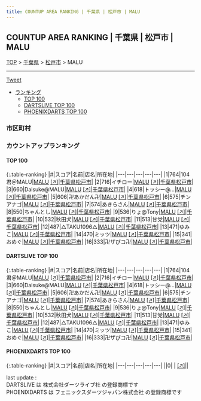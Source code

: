 ```yaml
---
title: COUNTUP AREA RANKING | 千葉県 | 松戸市 | MALU
---
```

## COUNTUP AREA RANKING | 千葉県 | 松戸市 | MALU

[TOP](/darts/rank/) > [千葉県](/darts/rank/千葉県/) > [松戸市](/darts/rank/千葉県/松戸市/) > MALU

___

<a href="https://twitter.com/share?ref_src=twsrc%5Etfw" data-text="COUNTUP AREA RANKING | 千葉県松戸市MALU" class="twitter-share-button" data-hashtags="DARTSLIVE,PHOENIXDARTS,darts,ダーツ" data-show-count="false">Tweet</a>

* [ランキング](#カウントアップランキング)
    * [TOP 100](#top-100)
    * [DARTSLIVE TOP 100](#dartslive-top-100)
    * [PHOENIXDARTS TOP 100](#phoenixdarts-top-100)

### 市区町村

<ul>

</ul>

### カウントアップランキング

#### TOP 100



{:.table-ranking}
|#|スコア|名前|店名|所在地|
|---|---|---|---|---|
|1|764|<span class="rank-name-dl">104君＠MALU</span>|<a href="/darts/rank/shops/7a541abec0fa801db21333aee1bd51e4.html">MALU</a> <a href="https://search.dartslive.com/jp/shop/7a541abec0fa801db21333aee1bd51e4">[↗]</a>|<a href="/darts/rank/千葉県/松戸市">千葉県松戸市</a>|
|2|716|<span class="rank-name-dl">イチロー</span>|<a href="/darts/rank/shops/7a541abec0fa801db21333aee1bd51e4.html">MALU</a> <a href="https://search.dartslive.com/jp/shop/7a541abec0fa801db21333aee1bd51e4">[↗]</a>|<a href="/darts/rank/千葉県/松戸市">千葉県松戸市</a>|
|3|660|<span class="rank-name-dl">Daisuke@MALU</span>|<a href="/darts/rank/shops/7a541abec0fa801db21333aee1bd51e4.html">MALU</a> <a href="https://search.dartslive.com/jp/shop/7a541abec0fa801db21333aee1bd51e4">[↗]</a>|<a href="/darts/rank/千葉県/松戸市">千葉県松戸市</a>|
|4|618|<span class="rank-name-dl">トッシー@…</span>|<a href="/darts/rank/shops/7a541abec0fa801db21333aee1bd51e4.html">MALU</a> <a href="https://search.dartslive.com/jp/shop/7a541abec0fa801db21333aee1bd51e4">[↗]</a>|<a href="/darts/rank/千葉県/松戸市">千葉県松戸市</a>|
|5|606|<span class="rank-name-dl">卍あかだん卍</span>|<a href="/darts/rank/shops/7a541abec0fa801db21333aee1bd51e4.html">MALU</a> <a href="https://search.dartslive.com/jp/shop/7a541abec0fa801db21333aee1bd51e4">[↗]</a>|<a href="/darts/rank/千葉県/松戸市">千葉県松戸市</a>|
|6|575|<span class="rank-name-dl">チンアナゴ</span>|<a href="/darts/rank/shops/7a541abec0fa801db21333aee1bd51e4.html">MALU</a> <a href="https://search.dartslive.com/jp/shop/7a541abec0fa801db21333aee1bd51e4">[↗]</a>|<a href="/darts/rank/千葉県/松戸市">千葉県松戸市</a>|
|7|574|<span class="rank-name-dl">あきらさん</span>|<a href="/darts/rank/shops/7a541abec0fa801db21333aee1bd51e4.html">MALU</a> <a href="https://search.dartslive.com/jp/shop/7a541abec0fa801db21333aee1bd51e4">[↗]</a>|<a href="/darts/rank/千葉県/松戸市">千葉県松戸市</a>|
|8|550|<span class="rank-name-dl">ちゃんとし</span>|<a href="/darts/rank/shops/7a541abec0fa801db21333aee1bd51e4.html">MALU</a> <a href="https://search.dartslive.com/jp/shop/7a541abec0fa801db21333aee1bd51e4">[↗]</a>|<a href="/darts/rank/千葉県/松戸市">千葉県松戸市</a>|
|9|536|<span class="rank-name-dl">りょ@Tony</span>|<a href="/darts/rank/shops/7a541abec0fa801db21333aee1bd51e4.html">MALU</a> <a href="https://search.dartslive.com/jp/shop/7a541abec0fa801db21333aee1bd51e4">[↗]</a>|<a href="/darts/rank/千葉県/松戸市">千葉県松戸市</a>|
|10|532|<span class="rank-name-dl">秋田犬</span>|<a href="/darts/rank/shops/7a541abec0fa801db21333aee1bd51e4.html">MALU</a> <a href="https://search.dartslive.com/jp/shop/7a541abec0fa801db21333aee1bd51e4">[↗]</a>|<a href="/darts/rank/千葉県/松戸市">千葉県松戸市</a>|
|11|513|<span class="rank-name-dl">甘党</span>|<a href="/darts/rank/shops/7a541abec0fa801db21333aee1bd51e4.html">MALU</a> <a href="https://search.dartslive.com/jp/shop/7a541abec0fa801db21333aee1bd51e4">[↗]</a>|<a href="/darts/rank/千葉県/松戸市">千葉県松戸市</a>|
|12|487|<span class="rank-name-dl">△TAKU1096△</span>|<a href="/darts/rank/shops/7a541abec0fa801db21333aee1bd51e4.html">MALU</a> <a href="https://search.dartslive.com/jp/shop/7a541abec0fa801db21333aee1bd51e4">[↗]</a>|<a href="/darts/rank/千葉県/松戸市">千葉県松戸市</a>|
|13|471|<span class="rank-name-dl">ゆみこ</span>|<a href="/darts/rank/shops/7a541abec0fa801db21333aee1bd51e4.html">MALU</a> <a href="https://search.dartslive.com/jp/shop/7a541abec0fa801db21333aee1bd51e4">[↗]</a>|<a href="/darts/rank/千葉県/松戸市">千葉県松戸市</a>|
|14|470|<span class="rank-name-dl">ミッツ</span>|<a href="/darts/rank/shops/7a541abec0fa801db21333aee1bd51e4.html">MALU</a> <a href="https://search.dartslive.com/jp/shop/7a541abec0fa801db21333aee1bd51e4">[↗]</a>|<a href="/darts/rank/千葉県/松戸市">千葉県松戸市</a>|
|15|341|<span class="rank-name-dl">おめぐ</span>|<a href="/darts/rank/shops/7a541abec0fa801db21333aee1bd51e4.html">MALU</a> <a href="https://search.dartslive.com/jp/shop/7a541abec0fa801db21333aee1bd51e4">[↗]</a>|<a href="/darts/rank/千葉県/松戸市">千葉県松戸市</a>|
|16|333|<span class="rank-name-dl">卍ザぴコ卍</span>|<a href="/darts/rank/shops/7a541abec0fa801db21333aee1bd51e4.html">MALU</a> <a href="https://search.dartslive.com/jp/shop/7a541abec0fa801db21333aee1bd51e4">[↗]</a>|<a href="/darts/rank/千葉県/松戸市">千葉県松戸市</a>|


#### DARTSLIVE TOP 100



{:.table-ranking}
|#|スコア|名前|店名|所在地|
|---|---|---|---|---|
|1|764|<span class="rank-name-dl">104君＠MALU</span>|<a href="/darts/rank/shops/7a541abec0fa801db21333aee1bd51e4.html">MALU</a> <a href="https://search.dartslive.com/jp/shop/7a541abec0fa801db21333aee1bd51e4">[↗]</a>|<a href="/darts/rank/千葉県/松戸市">千葉県松戸市</a>|
|2|716|<span class="rank-name-dl">イチロー</span>|<a href="/darts/rank/shops/7a541abec0fa801db21333aee1bd51e4.html">MALU</a> <a href="https://search.dartslive.com/jp/shop/7a541abec0fa801db21333aee1bd51e4">[↗]</a>|<a href="/darts/rank/千葉県/松戸市">千葉県松戸市</a>|
|3|660|<span class="rank-name-dl">Daisuke@MALU</span>|<a href="/darts/rank/shops/7a541abec0fa801db21333aee1bd51e4.html">MALU</a> <a href="https://search.dartslive.com/jp/shop/7a541abec0fa801db21333aee1bd51e4">[↗]</a>|<a href="/darts/rank/千葉県/松戸市">千葉県松戸市</a>|
|4|618|<span class="rank-name-dl">トッシー@…</span>|<a href="/darts/rank/shops/7a541abec0fa801db21333aee1bd51e4.html">MALU</a> <a href="https://search.dartslive.com/jp/shop/7a541abec0fa801db21333aee1bd51e4">[↗]</a>|<a href="/darts/rank/千葉県/松戸市">千葉県松戸市</a>|
|5|606|<span class="rank-name-dl">卍あかだん卍</span>|<a href="/darts/rank/shops/7a541abec0fa801db21333aee1bd51e4.html">MALU</a> <a href="https://search.dartslive.com/jp/shop/7a541abec0fa801db21333aee1bd51e4">[↗]</a>|<a href="/darts/rank/千葉県/松戸市">千葉県松戸市</a>|
|6|575|<span class="rank-name-dl">チンアナゴ</span>|<a href="/darts/rank/shops/7a541abec0fa801db21333aee1bd51e4.html">MALU</a> <a href="https://search.dartslive.com/jp/shop/7a541abec0fa801db21333aee1bd51e4">[↗]</a>|<a href="/darts/rank/千葉県/松戸市">千葉県松戸市</a>|
|7|574|<span class="rank-name-dl">あきらさん</span>|<a href="/darts/rank/shops/7a541abec0fa801db21333aee1bd51e4.html">MALU</a> <a href="https://search.dartslive.com/jp/shop/7a541abec0fa801db21333aee1bd51e4">[↗]</a>|<a href="/darts/rank/千葉県/松戸市">千葉県松戸市</a>|
|8|550|<span class="rank-name-dl">ちゃんとし</span>|<a href="/darts/rank/shops/7a541abec0fa801db21333aee1bd51e4.html">MALU</a> <a href="https://search.dartslive.com/jp/shop/7a541abec0fa801db21333aee1bd51e4">[↗]</a>|<a href="/darts/rank/千葉県/松戸市">千葉県松戸市</a>|
|9|536|<span class="rank-name-dl">りょ@Tony</span>|<a href="/darts/rank/shops/7a541abec0fa801db21333aee1bd51e4.html">MALU</a> <a href="https://search.dartslive.com/jp/shop/7a541abec0fa801db21333aee1bd51e4">[↗]</a>|<a href="/darts/rank/千葉県/松戸市">千葉県松戸市</a>|
|10|532|<span class="rank-name-dl">秋田犬</span>|<a href="/darts/rank/shops/7a541abec0fa801db21333aee1bd51e4.html">MALU</a> <a href="https://search.dartslive.com/jp/shop/7a541abec0fa801db21333aee1bd51e4">[↗]</a>|<a href="/darts/rank/千葉県/松戸市">千葉県松戸市</a>|
|11|513|<span class="rank-name-dl">甘党</span>|<a href="/darts/rank/shops/7a541abec0fa801db21333aee1bd51e4.html">MALU</a> <a href="https://search.dartslive.com/jp/shop/7a541abec0fa801db21333aee1bd51e4">[↗]</a>|<a href="/darts/rank/千葉県/松戸市">千葉県松戸市</a>|
|12|487|<span class="rank-name-dl">△TAKU1096△</span>|<a href="/darts/rank/shops/7a541abec0fa801db21333aee1bd51e4.html">MALU</a> <a href="https://search.dartslive.com/jp/shop/7a541abec0fa801db21333aee1bd51e4">[↗]</a>|<a href="/darts/rank/千葉県/松戸市">千葉県松戸市</a>|
|13|471|<span class="rank-name-dl">ゆみこ</span>|<a href="/darts/rank/shops/7a541abec0fa801db21333aee1bd51e4.html">MALU</a> <a href="https://search.dartslive.com/jp/shop/7a541abec0fa801db21333aee1bd51e4">[↗]</a>|<a href="/darts/rank/千葉県/松戸市">千葉県松戸市</a>|
|14|470|<span class="rank-name-dl">ミッツ</span>|<a href="/darts/rank/shops/7a541abec0fa801db21333aee1bd51e4.html">MALU</a> <a href="https://search.dartslive.com/jp/shop/7a541abec0fa801db21333aee1bd51e4">[↗]</a>|<a href="/darts/rank/千葉県/松戸市">千葉県松戸市</a>|
|15|341|<span class="rank-name-dl">おめぐ</span>|<a href="/darts/rank/shops/7a541abec0fa801db21333aee1bd51e4.html">MALU</a> <a href="https://search.dartslive.com/jp/shop/7a541abec0fa801db21333aee1bd51e4">[↗]</a>|<a href="/darts/rank/千葉県/松戸市">千葉県松戸市</a>|
|16|333|<span class="rank-name-dl">卍ザぴコ卍</span>|<a href="/darts/rank/shops/7a541abec0fa801db21333aee1bd51e4.html">MALU</a> <a href="https://search.dartslive.com/jp/shop/7a541abec0fa801db21333aee1bd51e4">[↗]</a>|<a href="/darts/rank/千葉県/松戸市">千葉県松戸市</a>|


#### PHOENIXDARTS TOP 100



{:.table-ranking}
|#|スコア|名前|店名|所在地|
|---|---|---|---|---|
||0|<span class="rank-name-dl"> </span>|<a href="/darts/rank/shops/.html"></a> <a href="">[↗]</a>|<a href="/darts/rank//"></a>|


<div class="footer border-top border-gray-light mt-5 pt-3 text-right text-gray">
    last update : <span style="font-weight: italic" id="foot_last_modified"></span><br />
    DARTSLIVE は 株式会社ダーツライブ社 の登録商標です<br />
    PHOENIXDARTS は フェニックスダーツジャパン株式会社 の登録商標です<br />
</div>

<script src="https://cdnjs.cloudflare.com/ajax/libs/jquery.tablesorter/2.31.3/js/jquery.tablesorter.min.js" integrity="sha512-qzgd5cYSZcosqpzpn7zF2ZId8f/8CHmFKZ8j7mU4OUXTNRd5g+ZHBPsgKEwoqxCtdQvExE5LprwwPAgoicguNg==" crossorigin="anonymous" referrerpolicy="no-referrer"></script>
<link rel="stylesheet" href="https://cdnjs.cloudflare.com/ajax/libs/jquery.tablesorter/2.31.3/css/theme.default.min.css" integrity="sha512-wghhOJkjQX0Lh3NSWvNKeZ0ZpNn+SPVXX1Qyc9OCaogADktxrBiBdKGDoqVUOyhStvMBmJQ8ZdMHiR3wuEq8+w==" crossorigin="anonymous" referrerpolicy="no-referrer" />
<script>
$(function() {
    $(".table-ranking").tablesorter({sortList:[[0, 0]]});
    $("#foot_last_modified").text(formatDate(new Date(document.lastModified), 'yyyy-MM-dd HH:mm:ss'));
});
</script>

<script async src="https://platform.twitter.com/widgets.js" charset="utf-8"></script>